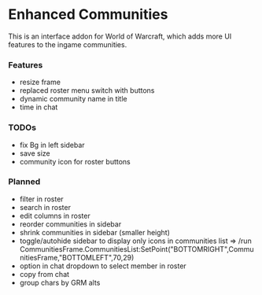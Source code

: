 # Enhanced Communities

This is an interface addon for World of Warcraft, which adds more UI features to the ingame communities.

### Features
- resize frame
- replaced roster menu switch with buttons
- dynamic community name in title
- time in chat

### TODOs
- fix Bg in left sidebar
- save size
- community icon for roster buttons

### Planned

- filter in roster
- search in roster
- edit columns in roster
- reorder communities in sidebar
- shrink communities in sidebar (smaller height)
- toggle/autohide sidebar to display only icons in communities list
    => /run CommunitiesFrame.CommunitiesList:SetPoint("BOTTOMRIGHT",CommunitiesFrame,"BOTTOMLEFT",70,29)
- option in chat dropdown to select member in roster
- copy from chat
- group chars by GRM alts